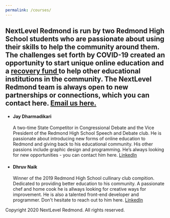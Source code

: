 ```yaml
---
permalink: /courses/
---
```

 <head>
    <meta charset="UTF-8" />
    <meta name="viewport" content="width=device-width, initial-scale=1.0" />
    <meta http-equiv="X-UA-Compatible" content="ie=edge" />
    <title>NextLevel Education</title>
    <link rel="stylesheet" href="jayd1903.github.io/mm-github-pages-starter/css/main.css" />
  </head>
  <body>
    <!--navigation ends-->
    <!--main-->
    <div class="spacer" />
    <div id="hero-image">
      <div class="wrapper">
        <h2>
          NextLevel Redmond is run by two Redmond High School students who are passionate about using their skills to help the community around them. The challenges set forth by COVID-19 created an opportunity to start unique online education and a  <a href="https://www.gofundme.com/f/nextlevel-redmond-covid19-recovery-fund?utm_medium=copy_link&utm_source=customer&utm_campaign=p_lico+share-sheet">recovery fund </a>to help other educational institutions in the community. The NextLevel Redmond team is always open to new partnerships or connections, which you can contact here. <a href = "mailto:nextlevelredmond@gmail.com">Email us here.</a>
        </h2>
      </div>
    </div>
    <!--features-->
    <div class="spacer" />
    <div id="features">
      <div class="wrapper">
        <ul>
          <li class="feature-1">
            <h4>Jay Dharmadikari</h4>
            <p>
              A two-time State Competitor in Congressional Debate and the Vice President of the Redmond High School Speech and Debate club. He is passionate about introducing new forms of online education to Redmond and giving back to his educational community. His other passions include graphic design and programming. He’s always looking for new opportunities - you can contact him here. <a href="https://www.linkedin.com/in/jay-dharmadhikari-751745190">LinkedIn</a>
            </p>
          </li>
          <div id="spaceblock"></div>
          <li class="feature-2">
            <h4>Dhruv Naik</h4>
            <p>
              Winner of the 2019 Redmond High School cullinary club compition. Dedicated to providing better education to his community. A passionate chef and home cook he is allways looking for creative ways for improvement. He is also a talented front-end developer and programmer. Don't hesitate to reach out to him here. <a href="https://www.linkedin.com/in/dhruv-naik-a4a21b18a">LinkedIn</a>
            </p>
          </li>
          <div class="clear"></div>
        </ul>
      </div>
    </div>
    <!--content ends-->
    <div class="spacer" />
    <footer>
      <div class="wrapper">
        <div id="footer-info">
          <p>Copyright 2020 NextLevel Redmond. All rights reserved.</p>
        </div>
        </div>
        <div class="clear"></div>
      </div>
    </footer>
  </body>
